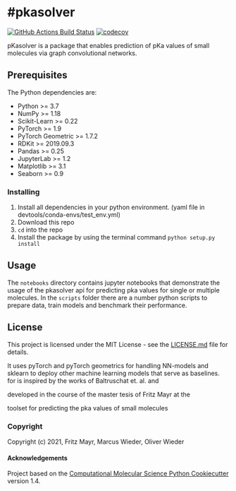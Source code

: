 #pkasolver
==============================
[//]: # (Badges)
[![GitHub Actions Build Status](https://github.com/MayrF/pkasolver/workflows/CI/badge.svg)](https://github.com/MayrF/pkasolver/actions?query=workflow%3ACI)
[![codecov](https://codecov.io/gh/MayrF/pkasolver/branch/master/graph/badge.svg)](https://codecov.io/gh/MayrF/pkasolver/branch/master)

pKasolver is a package that enables prediction of pKa values of small molecules via graph convolutional networks. 

## Prerequisites

The Python dependencies are:
* Python >= 3.7
* NumPy >= 1.18
* Scikit-Learn >= 0.22
* PyTorch >= 1.9
* PyTorch Geometric >= 1.7.2 
* RDKit >= 2019.09.3
* Pandas >= 0.25
* JupyterLab >= 1.2
* Matplotlib >= 3.1
* Seaborn >= 0.9

### Installing

1) Install all dependencies in your python environment. (yaml file in devtools/conda-envs/test_env.yml) 
2) Download this repo
3) `cd` into the repo
3) Install the package by using the terminal command `python setup.py install`

## Usage

The `notebooks` directory contains jupyter notebooks that demonstrate the usage of the pkasolver api for predicting pka values for single or multiple molecules.
In the `scripts` folder there are a number python scripts to prepare data, train models and benchmark their performance.

## License

This project is licensed under the MIT License - see the [LICENSE.md](LICENSE.md) file for details.

It uses pyTorch and pyTorch geometrics for handling NN-models and sklearn to deploy other machine learning models that serve as baselines.  for  is inspired by the works of Baltruschat et. al. and 

developed in the course of the master tesis of Fritz Mayr at the 

toolset for predicting the pka values of small molecules

### Copyright

Copyright (c) 2021, Fritz Mayr, Marcus Wieder, Oliver Wieder


#### Acknowledgements
 
Project based on the 
[Computational Molecular Science Python Cookiecutter](https://github.com/molssi/cookiecutter-cms) version 1.4.
